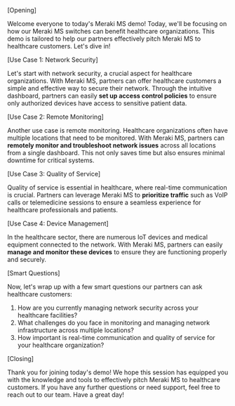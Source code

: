 [Opening]

Welcome everyone to today's Meraki MS demo! Today, we'll be focusing on how our Meraki MS switches can benefit healthcare organizations. This demo is tailored to help our partners effectively pitch Meraki MS to healthcare customers. Let's dive in!

[Use Case 1: Network Security]

Let's start with network security, a crucial aspect for healthcare organizations. With Meraki MS, partners can offer healthcare customers a simple and effective way to secure their network. Through the intuitive dashboard, partners can easily **set up access control policies** to ensure only authorized devices have access to sensitive patient data.

[Use Case 2: Remote Monitoring]

Another use case is remote monitoring. Healthcare organizations often have multiple locations that need to be monitored. With Meraki MS, partners can **remotely monitor and troubleshoot network issues** across all locations from a single dashboard. This not only saves time but also ensures minimal downtime for critical systems.

[Use Case 3: Quality of Service]

Quality of service is essential in healthcare, where real-time communication is crucial. Partners can leverage Meraki MS to **prioritize traffic** such as VoIP calls or telemedicine sessions to ensure a seamless experience for healthcare professionals and patients.

[Use Case 4: Device Management]

In the healthcare sector, there are numerous IoT devices and medical equipment connected to the network. With Meraki MS, partners can easily **manage and monitor these devices** to ensure they are functioning properly and securely.

[Smart Questions]

Now, let's wrap up with a few smart questions our partners can ask healthcare customers:

1. How are you currently managing network security across your healthcare facilities?
2. What challenges do you face in monitoring and managing network infrastructure across multiple locations?
3. How important is real-time communication and quality of service for your healthcare organization?

[Closing]

Thank you for joining today's demo! We hope this session has equipped you with the knowledge and tools to effectively pitch Meraki MS to healthcare customers. If you have any further questions or need support, feel free to reach out to our team. Have a great day!
